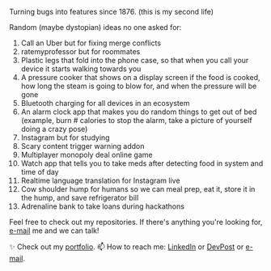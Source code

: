 Turning bugs into features since 1876. (this is my second life)

Random (maybe dystopian) ideas no one asked for:
1. Call an Uber but for fixing merge conflicts
2. ratemyprofessor but for roommates
3. Plastic legs that fold into the phone case, so that when you call your device it starts walking towards you
4. A pressure cooker that shows on a display screen if the food is cooked, how long the steam is going to blow for, and when the pressure will be gone
5. Bluetooth charging for all devices in an ecosystem
6. An alarm clock app that makes you do random things to get out of bed (example, burn # calories to stop the alarm, take a picture of yourself doing a crazy pose)
7. Instagram but for studying
8. Scary content trigger warning addon
9. Multiplayer monopoly deal online game
10. Watch app that tells you to take meds after detecting food in system and time of day
11. Realtime language translation for Instagram live
12. Cow shoulder hump for humans so we can meal prep, eat it, store it in the hump, and save refrigerator bill
13. Adrenaline bank to take loans during hackathons

Feel free to check out my repositories. If there's anything you're looking for, [e-mail](mailto:dldeshmu@usc.edu) me and we can talk!

✨ Check out my [portfolio](https://curry-dev.github.io/devankshi).
📫 How to reach me: [LinkedIn](https://www.linkedin.com/in/devankshi) or [DevPost](https://devpost.com/curry-dev) or [e-mail](mailto:dldeshmu@usc.edu).
